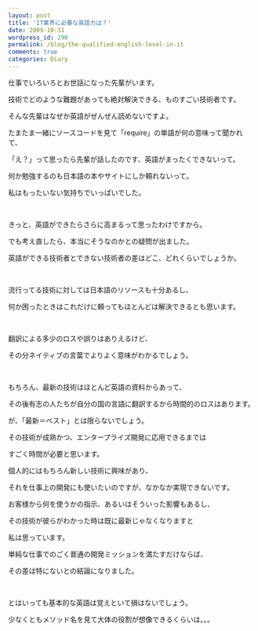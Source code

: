 ```yaml
---
layout: post
title: 'IT業界に必要な英語力は？'
date: 2009-10-31
wordpress_id: 290
permalink: /blog/the-qualified-english-level-in-it
comments: true
categories: Diary
---
```

<p>仕事でいろいろとお世話になった先輩がいます。</p>
<p>技術でどのような難題があっても絶対解決できる、ものすごい技術者です。</p>
<p>そんな先輩はなぜか英語がぜんぜん読めないですよ。</p>
<p>たまたま一緒にソースコードを見て「require」の単語が何の意味って聞かれて、</p>
<p>「え？」って思ったら先輩が話したのです、英語がまったくできないって。</p>
<p>何か勉強するのも日本語の本やサイトにしか頼れないって。</p>
<p>私はもったいない気持ちでいっぱいでした。</p>
<br/>
<p>きっと、英語ができたらさらに高まるって思ったわけですから。</p>
<p>でも考え直したら、本当にそうなのかとの疑問が出ました。</p>
<p>英語ができる技術者とできない技術者の差はどこ、どれくらいでしょうか。</p>
<br/>
<p>流行ってる技術に対しては日本語のリソースも十分あるし、</p>
<p>何か困ったときはこれだけに頼ってもほとんどは解決できるとも思います。</p>
<br/>
<p>翻訳による多少のロスや誤りはありえるけど、</p>
<p>その分ネイティブの言葉でよりよく意味がわかるでしょう。</p>
<br/>
<p>もちろん、最新の技術はほとんど英語の資料からあって、</p>
<p>その後有志の人たちが自分の国の言語に翻訳するから時間的のロスはあります。</p>
<p>が、「最新＝ベスト」とは限らないでしょう。</p>
<p>その技術が成熟かつ、エンタープライズ開発に応用できるまでは</p>
<p>すごく時間が必要と思います。</p>
<p>個人的にはもちろん新しい技術に興味があり、</p>
<p>それを仕事上の開発にも使いたいのですが、なかなか実現できないです。</p>
<p>お客様から何を使うかの指示、あるいはそういった影響もあるし、</p>
<p>その技術が彼らがわかった時は既に最新じゃなくなりますと</p>
<p>私は思っています。</p>
<p>単純な仕事でのごく普通の開発ミッションを満たすだけならば、</p>
<p>その差は特にないとの結論になりました。</p>
<br/>
<p>とはいっても基本的な英語は覚えといて損はないでしょう。</p>
<p>少なくともメソッド名を見て大体の役割が想像できるくらいは。。。</p>